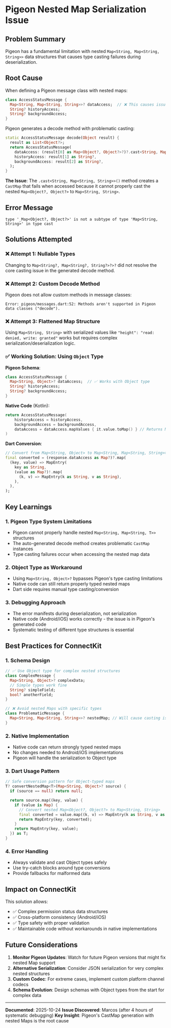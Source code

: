 # Pigeon Nested Map Serialization Issue

## Problem Summary

Pigeon has a fundamental limitation with nested `Map<String, Map<String, String>>` data structures that causes type casting failures during deserialization.

## Root Cause

When defining a Pigeon message class with nested maps:

```dart
class AccessStatusMessage {
  Map<String, Map<String, String>>? dataAccess;  // ❌ This causes issues
  String? historyAccess;
  String? backgroundAccess;
}
```

Pigeon generates a decode method with problematic casting:

```dart
static AccessStatusMessage decode(Object result) {
  result as List<Object?>;
  return AccessStatusMessage(
    dataAccess: (result[0] as Map<Object?, Object?>?)?.cast<String, Map<String, String>>(), // ❌ Fails here
    historyAccess: result[1] as String?,
    backgroundAccess: result[2] as String?,
  );
}
```

**The Issue**: The `.cast<String, Map<String, String>>()` method creates a `CastMap` that fails when accessed because it cannot properly cast the nested `Map<Object?, Object?>` to `Map<String, String>`.

## Error Message

```
type '_Map<Object?, Object?>' is not a subtype of type 'Map<String, String>' in type cast
```

## Solutions Attempted

### ❌ Attempt 1: Nullable Types
Changing to `Map<String?, Map<String?, String?>?>?` did not resolve the core casting issue in the generated decode method.

### ❌ Attempt 2: Custom Decode Method
Pigeon does not allow custom methods in message classes:
```
Error: pigeon/messages.dart:52: Methods aren't supported in Pigeon data classes ("decode").
```

### ❌ Attempt 3: Flattened Map Structure
Using `Map<String, String>` with serialized values like `"height": "read: denied, write: granted"` works but requires complex serialization/deserialization logic.

### ✅ Working Solution: Using `Object` Type

**Pigeon Schema**:
```dart
class AccessStatusMessage {
  Map<String, Object>? dataAccess;  // ✅ Works with Object type
  String? historyAccess;
  String? backgroundAccess;
}
```

**Native Code** (Kotlin):
```kotlin
return AccessStatusMessage(
    historyAccess = historyAccess,
    backgroundAccess = backgroundAccess,
    dataAccess = dataAccess.mapValues { it.value.toMap() } // Returns Map<String, Map<String, String>>
)
```

**Dart Conversion**:
```dart
// Convert from Map<String, Object> to Map<String, Map<String, String>>
final converted = (response.dataAccess as Map?)?.map(
  (key, value) => MapEntry(
    key as String,
    (value as Map?)!.map(
      (k, v) => MapEntry(k as String, v as String),
    ),
  ),
);
```

## Key Learnings

### 1. Pigeon Type System Limitations
- Pigeon cannot properly handle nested `Map<String, Map<String, T>>` structures
- The auto-generated decode method creates problematic `CastMap` instances
- Type casting failures occur when accessing the nested map data

### 2. Object Type as Workaround
- Using `Map<String, Object>?` bypasses Pigeon's type casting limitations
- Native code can still return properly typed nested maps
- Dart side requires manual type casting/conversion

### 3. Debugging Approach
- The error manifests during deserialization, not serialization
- Native code (Android/iOS) works correctly - the issue is in Pigeon's generated code
- Systematic testing of different type structures is essential

## Best Practices for ConnectKit

### 1. Schema Design
```dart
// ✅ Use Object type for complex nested structures
class ComplexMessage {
  Map<String, Object>? complexData;
  // Simple types work fine
  String? simpleField;
  bool? anotherField;
}

// ❌ Avoid nested Maps with specific types
class ProblematicMessage {
  Map<String, Map<String, String>>? nestedMap; // Will cause casting issues
}
```

### 2. Native Implementation
- Native code can return strongly typed nested maps
- No changes needed to Android/iOS implementations
- Pigeon will handle the serialization to Object type

### 3. Dart Usage Pattern
```dart
// Safe conversion pattern for Object-typed maps
T? convertNestedMap<T>(Map<String, Object>? source) {
  if (source == null) return null;

  return source.map((key, value) {
    if (value is Map) {
      // Convert nested Map<Object?, Object?> to Map<String, String>
      final converted = value.map((k, v) => MapEntry(k as String, v as String));
      return MapEntry(key, converted);
    }
    return MapEntry(key, value);
  }) as T;
}
```

### 4. Error Handling
- Always validate and cast Object types safely
- Use try-catch blocks around type conversions
- Provide fallbacks for malformed data

## Impact on ConnectKit

This solution allows:
- ✅ Complex permission status data structures
- ✅ Cross-platform consistency (Android/iOS)
- ✅ Type safety with proper validation
- ✅ Maintainable code without workarounds in native implementations

## Future Considerations

1. **Monitor Pigeon Updates**: Watch for future Pigeon versions that might fix nested Map support
2. **Alternative Serialization**: Consider JSON serialization for very complex nested structures
3. **Custom Codec**: For extreme cases, implement custom platform channel codecs
4. **Schema Evolution**: Design schemas with Object types from the start for complex data

---

**Documented**: 2025-10-24
**Issue Discovered**: Marcos (after 4 hours of systematic debugging)
**Key Insight**: Pigeon's CastMap generation with nested Maps is the root cause